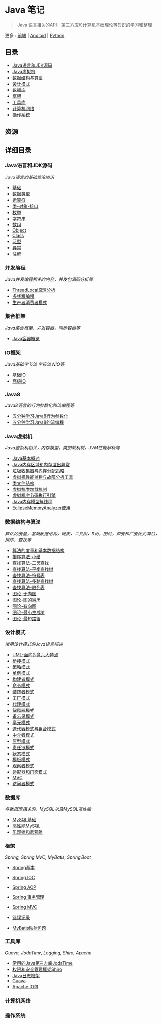 # Java 笔记

> Java 语言相关的API，第三方库和计算机基础理论等知识的学习和整理

更多 : [前端](https://github.com/Shouheng88/Front-end-notes)  |  [Android](https://github.com/Shouheng88/Android-notes)  |  [Python](https://github.com/Shouheng88/Python-notes)

## 目录

- [Java语言和JDK源码](#java)
- [Java虚拟机](#jvm)
- [数据结构与算法](#data-structure)
- [设计模式](#design-pattern)
- [数据库](#database)
- [框架](#framework)
- [工具库](#library)
- [计算机网络](#network)
- [操作系统](#operating_system)

## 资源

## 详细目录

<h3 id="java">Java语言和JDK源码</h3>

*Java语言的基础理论知识*

* [基础](Java语言和JDK源码/基础.md)
* [数据类型](Java语言和JDK源码/数据类型.md)
* [运算符](Java语言和JDK源码/运算符.md)
* [类-对象-接口](Java语言和JDK源码/类-对象-接口.md)
* [枚举](Java语言和JDK源码/枚举.md)
* [字符串](Java语言和JDK源码/字符串.md)
* [数组](Java语言和JDK源码/数组.md)
* [Object](Java语言和JDK源码/Object.md)
* [Class](Java语言和JDK源码/Class.md)
* [泛型](Java语言和JDK源码/泛型.md)
* [异常](Java语言和JDK源码/异常.md)
* [注解](Java语言和JDK源码/注解.md)

<h3 id="concurrent">并发编程</h3>

*Java并发编程相关的内容，并发包源码分析等*

* [ThreadLocal原理分析](Java语言和JDK源码/并发编程/ThreadLocal原理分析.md)
* [多线程编程](Java语言和JDK源码/并发编程/多线程编程.md)
* [生产者消费者模式](Java语言和JDK源码/并发编程/生产者消费者模式.md)

<h3 id="collection">集合框架</h3>

*Java集合框架，并发容器，同步容器等*

* [Java容器概览](Java语言和JDK源码/集合框架/Java容器概览.md)

<h3 id="java-io">IO框架</h3>

*Java基础字节流 字符流 NIO等*

* [基础IO](Java语言和JDK源码/IO编程/基础IO.md)
* [高级IO](Java语言和JDK源码/IO编程/高级IO.md)

<h3 id="java-8">Java8</h3>

*Java8语言的行为参数化和流编程等*

* [五分钟学习Java8行为参数化](Java语言和JDK源码/Java8/五分钟学习Java8行为参数化.md)
* [五分钟学习Java8的流编程](Java语言和JDK源码/Java8/五分钟学习Java8的流编程.md)

<h3 id="jvm">Java虚拟机</h3>

*Java虚拟机相关，内存模型，类加载机制，JVM性能解析等*

* [Java基本概述](JVM/1.Java基本概述.md)
* [Java内存区域和内存溢出异常](JVM/2.Java内存区域和内存溢出异常.md)
* [垃圾收集器与内存分配策略](JVM/3.垃圾收集器与内存分配策略.md)
* [虚拟机性能监控与故障分析工具](JVM/4.虚拟机性能监控与故障分析工具.md)
* [类文件结构](JVM/5.类文件结构.md)
* [虚拟机类加载机制](JVM/6.虚拟机类加载机制.md)
* [虚拟机字节码执行引擎](JVM/7.虚拟机字节码执行引擎.md)
* [Java内存模型与线程](JVM/8.Java内存模型与线程.md)
* [EclipseMemoryAnalyzer使用](JVM/EclipseMemoryAnalyzer使用.md)

<h3 id="data-structure">数据结构与算法</h3>

*算法的度量，基础数据结构，链表，二叉树，B树，图论，深度和广度优先算法，排序，查找等*

* [算法的度量和基本数据结构](数据结构/1.算法的度量和基本数据结构.md)
* [排序算法-小结](数据结构/2.排序算法小结.md)
* [查找算法-二叉查找](数据结构/3.查找算法-二叉查找.md)
* [查找算法-平衡查找树](数据结构/4.查找算法-平衡查找树.md)
* [查找算法-符号表](数据结构/5.查找算法-符号表.md)
* [查找算法-多路查找树](数据结构/6.查找算法-多路查找树.md)
* [查找算法-散列表](数据结构/7.查找算法-散列表.md)
* [图论-无向图](数据结构/8.图论-无向图.md)
* [图论-图的遍历](数据结构/9.图论-图的遍历.md)
* [图论-有向图](数据结构/10.图论-有向图.md)
* [图论-最小生成树](数据结构/11.图论-最小生成树.md)
* [图论-最短路径](数据结构/12.图论-最短路径.md)

<h3 id="design-pattern">设计模式</h3>

*常用设计模式的Java语言描述*

* [UML-面向对象六大特点](设计模式/1.UML-面向对象六大特点.md)
* [桥接模式](设计模式/2.桥接模式.md)
* [策略模式](设计模式/3.策略模式.md)
* [单例模式](设计模式/4.单例模式.md)
* [构建者模式](设计模式/5.构建者模式.md)
* [命令模式](设计模式/6.命令模式.md)
* [装饰者模式](设计模式/7.装饰者模式.md)
* [工厂模式](设计模式/8.工厂模式.md)
* [代理模式](设计模式/9.代理模式.md)
* [解释器模式](设计模式/10.解释器模式.md)
* [备忘录模式](设计模式/11.备忘录模式.md)
* [享元模式](设计模式/12.享元模式.md)
* [迭代器模式与组合模式](设计模式/13.迭代器模式与组合模式.md)
* [中介者模式](设计模式/14.中介者模式.md)
* [原型模式](设计模式/15.原型模式.md)
* [责任链模式](设计模式/16.责任链模式.md)
* [状态模式](设计模式/17.状态模式.md)
* [模板模式](设计模式/18.模板模式.md)
* [观察者模式](设计模式/19.观察者模式.md)
* [适配器和门面模式](设计模式/20.适配器和门面模式.md)
* [MVC](设计模式/21.MVC.md)
* [访问者模式](设计模式/Visitor.md)

<h3 id="database">数据库</h3>

*与数据库相关的，MySQL以及MySQL高性能*

* [MySQL基础](MySQL/MySQL基础.md)
* [高性能MySQL](MySQL/高性能MySQL.md)
* [乐观锁和悲观锁](MySQL/乐观锁和悲观锁.md)

<h3 id="framework">框架</h3>

*Spring, Spring MVC, MyBatis, Spring Boot*

* [Spring基本](框架/Spring/Spring_基本.md)
* [Spring IOC](框架/Spring/Spring_IOC.md)
* [Spring AOP](框架/Spring/Spring_AOP.md)
* [Spring 事务管理](框架/Spring/Spring_事务管理.md)
* [Spring MVC](框架/Spring/Spring_MVC.md)
* [错误记录](框架/Spring/Errors.md)

* [MyBatis映射问题](框架/MyBatis/MyBatis映射.md)

<h3 id="library">工具库</h3>

*Guava, JodaTime, Logging, Shiro, Apache*

* [常用的Java第三方库JodaTime](工具库/JodaTime.md)
* [权限和安全管理框架Shiro](工具库/Shiro.md)
* [Java日志框架](工具库/Logging.md)
* [Guava](工具库/Guava.md)
* [Apache IO包](工具库/ApacheIO.md)

<h3 id="network">计算机网络</h3>

<h3 id="operating_system">操作系统</h3>

